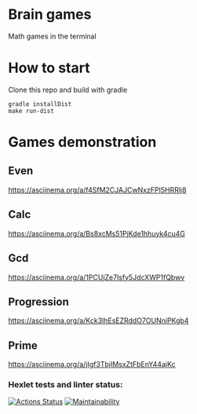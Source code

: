 # Brain games
  Math games in the terminal
# How to start
  Clone this repo and build with gradle
  ~~~
  gradle installDist
  make run-dist
  ~~~
# Games demonstration
## Even
  https://asciinema.org/a/f4SfM2CJAJCwNxzFPI5HRRlj8
## Calc
  https://asciinema.org/a/Bs8xcMs51PjKde1hhuyk4cu4G
## Gcd
  https://asciinema.org/a/1PCUjZe7lsfy5JdcXWP1fQbwv
## Progression
  https://asciinema.org/a/Kck3lhEsEZRddO7OUNniPKgb4
## Prime
  https://asciinema.org/a/jIgf3TbjIMsxZtFbEnY44ajKc
### Hexlet tests and linter status:
[![Actions Status](https://github.com/datfeelbruh/java-project-lvl1/workflows/hexlet-check/badge.svg)](https://github.com/datfeelbruh/java-project-lvl1/actions)
[![Maintainability](https://api.codeclimate.com/v1/badges/a99a88d28ad37a79dbf6/maintainability)](https://codeclimate.com/github/datfeelbruh/Brain-games-java-project-lvl1-)
